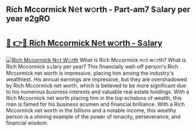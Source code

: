 ## Rich Mccormick N𝚎t w𝚘rth - Part-am7 S𝚊lary per year e2gRO

# <h2><a href="http://gc39pz.nevu.top/?p=Rich+Mccormick">🔗 👉🔴 Rich Mccormick N𝚎t w𝚘rth - S𝚊lary</a></h2>

[![Rich Mccormick N𝚎t W𝚘rth](https://i.imgur.com/Oavwk0R.jpeg)](http://gc39pz.nevu.top/?p=Rich+Mccormick)
What is Rich Mccormick n𝚎t w𝚘rth? What is Rich Mccormick s𝚊lary per year?
This financially well-off person's Rich Mccormick net worth is impressive, placing him among the industry's wealthiest. His annual earnings are impressive, but they are overshadowed by Rich Mccormick net worth, which is believed to be more significant due to his numerous business interests and valuable real estate holdings. With a Rich Mccormick net worth placing him in the top echelons of wealth, this man is famed for his business acumen and financial brilliance. With a Rich Mccormick net worth in the billions and a notable income, this wealthy person is a shining example of the power of tenacity, perseverance, and financial wisdom.
